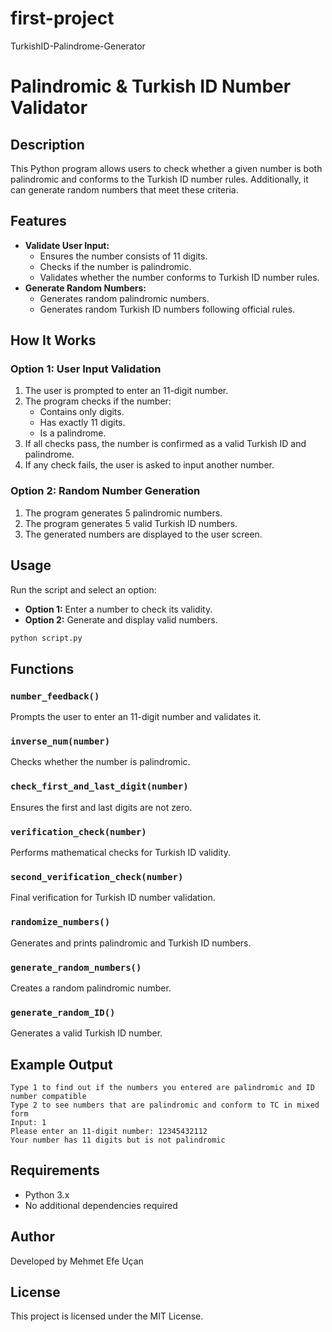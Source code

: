 # first-project
TurkishID-Palindrome-Generator
# Palindromic & Turkish ID Number Validator

## Description

This Python program allows users to check whether a given number is both palindromic and conforms to the Turkish ID number rules.
Additionally, it can generate random numbers that meet these criteria.

## Features

- **Validate User Input:**
  - Ensures the number consists of 11 digits.
  - Checks if the number is palindromic.
  - Validates whether the number conforms to Turkish ID number rules.
- **Generate Random Numbers:**
  - Generates random palindromic numbers.
  - Generates random Turkish ID numbers following official rules.

## How It Works

### Option 1: User Input Validation

1. The user is prompted to enter an 11-digit number.
2. The program checks if the number:
   - Contains only digits.
   - Has exactly 11 digits.
   - Is a palindrome.
3. If all checks pass, the number is confirmed as a valid Turkish ID and palindrome.
4. If any check fails, the user is asked to input another number.

### Option 2: Random Number Generation

1. The program generates 5 palindromic numbers.
2. The program generates 5 valid Turkish ID numbers.
3. The generated numbers are displayed to the user screen.

## Usage

Run the script and select an option:

- **Option 1:** Enter a number to check its validity.
- **Option 2:** Generate and display valid numbers.

```bash
python script.py
```

## Functions

### `number_feedback()`

Prompts the user to enter an 11-digit number and validates it.

### `inverse_num(number)`

Checks whether the number is palindromic.

### `check_first_and_last_digit(number)`

Ensures the first and last digits are not zero.

### `verification_check(number)`

Performs mathematical checks for Turkish ID validity.

### `second_verification_check(number)`

Final verification for Turkish ID number validation.

### `randomize_numbers()`

Generates and prints palindromic and Turkish ID numbers.

### `generate_random_numbers()`

Creates a random palindromic number.

### `generate_random_ID()`

Generates a valid Turkish ID number.

## Example Output

```
Type 1 to find out if the numbers you entered are palindromic and ID number compatible
Type 2 to see numbers that are palindromic and conform to TC in mixed form
Input: 1
Please enter an 11-digit number: 12345432112
Your number has 11 digits but is not palindromic
```

## Requirements

- Python 3.x
- No additional dependencies required

## Author

Developed by Mehmet Efe Uçan

## License

This project is licensed under the MIT License.

